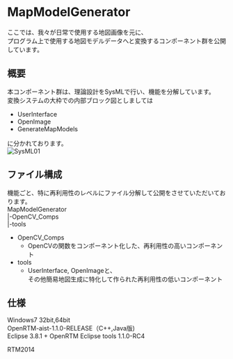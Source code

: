 MapModelGenerator
=================
ここでは、我々が日常で使用する地図画像を元に、  
プログラム上で使用する地図モデルデータへと変換するコンポーネント群を公開しています。  


概要
--------
本コンポーネント群は、理論設計をSysMLで行い、機能を分解しています。  
変換システムの大枠での内部ブロック図としましては  
* UserInterface  
* OpenImage  
* GenerateMapModels

に分かれております。  
![SysML01](http://www.sic.shibaura-it.ac.jp/~ma13055/内部ブロック図)

ファイル構成
--------
機能ごと、特に再利用性のレベルにファイル分解して公開をさせていただいております。  
MapModelGenerator  
|-OpenCV_Comps  
|-tools  

* OpenCV_Comps
    * OpenCVの関数をコンポーネント化した、再利用性の高いコンポーネント
* tools
    * UserInterface, OpenImageと、  
その他簡易地図生成に特化して作られた再利用性の低いコンポーネント


仕様
--------
Windows7 32bit,64bit  
OpenRTM-aist-1.1.0-RELEASE（C++,Java版)  
Eclipse 3.8.1 + OpenRTM Eclipse tools 1.1.0-RC4


RTM2014
